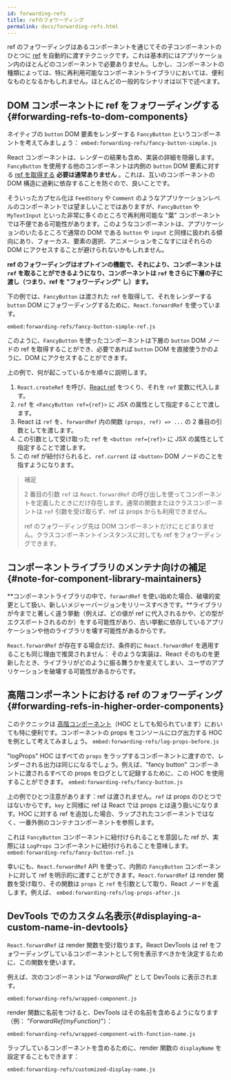 ```yaml
---
id: forwarding-refs
title: refのフォワーディング
permalink: docs/forwarding-refs.html
---
```


ref のフォワーディングはあるコンポーネントを通じてその子コンポーネントのひとつに [ref](/docs/refs-and-the-dom.html) を自動的に渡すテクニックです。これは基本的にはアプリケーション内のほとんどのコンポーネントで必要ありません。しかし、コンポーネントの種類によっては、特に再利用可能なコンポーネントライブラリにおいては、便利なものとなるかもしれません。ほとんどの一般的なシナリオは以下で述べます。

## DOM コンポーネントに ref をフォワーディングする {#forwarding-refs-to-dom-components}

ネイティブの `button` DOM 要素をレンダーする `FancyButton` というコンポーネントを考えてみましょう：
`embed:forwarding-refs/fancy-button-simple.js`

React コンポーネントは、レンダーの結果も含め、実装の詳細を隠蔽します。`FancyButton` を使用する他のコンポーネントは内側の `button` DOM 要素に対する [ref を取得する](/docs/refs-and-the-dom.html) **必要は通常ありません** 。これは、互いのコンポーネントの DOM 構造に過剰に依存することを防ぐので、良いことです。

そういったカプセル化は `FeedStory` や `Comment` のようなアプリケーションレベルのコンポーネントでは望ましいことではありますが、`FancyButton` や `MyTextInput` といった非常に多くのところで再利用可能な "葉" コンポーネントでは不便である可能性があります。このようなコンポーネントは、アプリケーションのいたるところで通常の DOM である `button` や `input` と同様に扱われる傾向にあり、フォーカス、要素の選択、アニメーションをこなすにはそれらの DOM にアクセスすることが避けられないかもしれません。

**ref のフォワーディングはオプトインの機能で、それにより、コンポーネントは `ref` を取ることができるようになり、コンポーネントは `ref` をさらに下層の子に渡し（つまり、ref を "フォワーディング" し）ます。**

下の例では、`FancyButton` は渡された `ref` を取得して、それをレンダーする `button` DOM にフォワーディングするために、`React.forwardRef` を使っています。

`embed:forwarding-refs/fancy-button-simple-ref.js`

このように、`FancyButton` を使ったコンポーネントは下層の `button` DOM ノードの ref を取得することができ、必要であれば `button` DOM を直接使うかのように、DOM にアクセスすることができます。

上の例で、何が起こっているかを順々に説明します。

1. `React.createRef` を呼び、[React ref](/docs/refs-and-the-dom.html) をつくり、それを `ref` 変数に代入します。
1. `ref` を `<FancyButton ref={ref}>` に JSX の属性として指定することで渡します。
1. React は `ref` を、`forwardRef` 内の関数 `(props, ref) => ...` の 2 番目の引数としてを渡します。
1. この引数として受け取った `ref` を `<button ref={ref}>` に JSX の属性として指定することで渡します。
1. この ref が紐付けられると、`ref.current` は `<button>` DOM ノードのことを指すようになります。

>補足
>
> 2 番目の引数 `ref` は `React.forwardRef` の呼び出しを使ってコンポーネントを定義したときにだけ存在します。通常の関数またはクラスコンポーネントは `ref` 引数を受け取らず、ref は props からも利用できません。
>
> ref のフォワーディング先は DOM コンポーネントだけにとどまりません。クラスコンポーネントインスタンスに対しても ref をフォワーディングできます。

## コンポーネントライブラリのメンテナ向けの補足 {#note-for-component-library-maintainers}

**コンポーネントライブラリの中で、`forawrdRef` を使い始めた場合、破壊的変更として扱い、新しいメジャーバージョンをリリースすべきです。**ライブラリが今までと著しく違う挙動（例えば、どの値が ref に代入されるかや、どの型がエクスポートされるのか）をする可能性があり、古い挙動に依存しているアプリケーションや他のライブラリを壊す可能性があるからです。

`React.forwardRef` が存在する場合だけ、条件的に `React.forwardRef` を適用することも同じ理由で推奨されません： そのような実装は、React そのものを更新したとき、ライブラリがどのように振る舞うかを変えてしまい、ユーザのアプリケーションを破壊する可能性があるからです。

## 高階コンポーネントにおける ref のフォワーディング {#forwarding-refs-in-higher-order-components}

このテクニックは [高階コンポーネント](/docs/higher-order-components.html)（HOC としても知られています）においても特に便利です。コンポーネントの props をコンソールにログ出力する HOC を例として考えてみましょう。
`embed:forwarding-refs/log-props-before.js`

"logProps" HOC はすべての `props` をラップするコンポーネントに渡すので、レンダーされる出力は同じになるでしょう。例えば、"fancy button" コンポーネントに渡されるすべての props をログとして記録するために、この HOC を使用することができます。
`embed:forwarding-refs/fancy-button.js`

上の例でひとつ注意があります：ref は渡されません。`ref` は props のひとつではないからです。`key` と同様に ref は React では props とは違う扱いになります。HOC に対する ref を追加した場合、ラップされたコンポーネントではなく、一番外側のコンテナコンポーネントを参照します。

これは `FancyButton` コンポーネントに紐付けられることを意図した ref  が、実際には `LogProps` コンポーネントに紐付けられることを意味します。
`embed:forwarding-refs/fancy-button-ref.js`

幸いにも、`React.forwardRef` API を使って、内側の `FancyButton` コンポーネントに対して ref を明示的に渡すことができます。`React.forwardRef` は render 関数を受け取り、その関数は `props` と `ref` を引数として取り、React ノードを返します。例えば、
`embed:forwarding-refs/log-props-after.js`

## DevTools でのカスタム名表示{#displaying-a-custom-name-in-devtools}

`React.forwardRef` は render 関数を受け取ります。React DevTools は ref をフォワーディングしているコンポーネントとして何を表示すべきかを決定するために、この関数を使います。

例えば、次のコンポーネントは "*ForwardRef*" として DevTools に表示されます。

`embed:forwarding-refs/wrapped-component.js`

render 関数に名前をつけると、DevTools はその名前を含めるようになります（例： "*ForwardRef(myFunction)*"）：

`embed:forwarding-refs/wrapped-component-with-function-name.js`

ラップしているコンポーネントを含めるために、render 関数の  `displayName` を設定することもできます：

`embed:forwarding-refs/customized-display-name.js`
